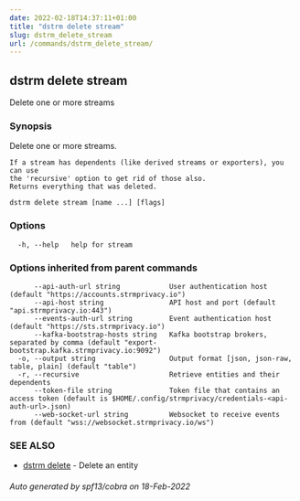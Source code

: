```yaml
---
date: 2022-02-18T14:37:11+01:00
title: "dstrm delete stream"
slug: dstrm_delete_stream
url: /commands/dstrm_delete_stream/
---
```

## dstrm delete stream

Delete one or more streams

### Synopsis

Delete one or more streams.

	If a stream has dependents (like derived streams or exporters), you can use
	the 'recursive' option to get rid of those also.
	Returns everything that was deleted. 

```
dstrm delete stream [name ...] [flags]
```

### Options

```
  -h, --help   help for stream
```

### Options inherited from parent commands

```
      --api-auth-url string            User authentication host (default "https://accounts.strmprivacy.io")
      --api-host string                API host and port (default "api.strmprivacy.io:443")
      --events-auth-url string         Event authentication host (default "https://sts.strmprivacy.io")
      --kafka-bootstrap-hosts string   Kafka bootstrap brokers, separated by comma (default "export-bootstrap.kafka.strmprivacy.io:9092")
  -o, --output string                  Output format [json, json-raw, table, plain] (default "table")
  -r, --recursive                      Retrieve entities and their dependents
      --token-file string              Token file that contains an access token (default is $HOME/.config/strmprivacy/credentials-<api-auth-url>.json)
      --web-socket-url string          Websocket to receive events from (default "wss://websocket.strmprivacy.io/ws")
```

### SEE ALSO

* [dstrm delete](dstrm_delete.md)	 - Delete an entity

###### Auto generated by spf13/cobra on 18-Feb-2022
